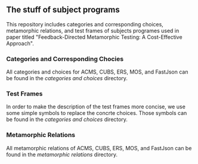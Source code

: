 ## The stuff of subject programs

This repository includes categories and corresponding choices, metamorphic relations, and test frames of subjects programes used in paper titled "Feedback-Directed Metamorphic Testing: A Cost-Effective Approach".

### Categories and Corresponding Chocies
All categories and choices for ACMS, CUBS, ERS, MOS, and FastJson can be found in the *categories and choices* directory. 

### Test Frames
In order to make the description of the test frames more concise, we use some simple symbols to replace the concrte choices. Those symbols can be found in the *categories and choices* directory.

### Metamorphic Relations
All metamorphic relations of ACMS, CUBS, ERS, MOS, and FastJson can be found in the *metamorphic relations* directory. 

